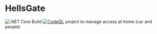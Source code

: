 # HellsGate 
![.NET Core Build](https://github.com/matteogarato/HellsGate/workflows/.NET%20Core/badge.svg)
[![CodeQL](https://github.com/matteogarato/HellsGate/actions/workflows/codeql-analysis.yml/badge.svg)](https://github.com/matteogarato/HellsGate/actions/workflows/codeql-analysis.yml)
project to manage access at home (car and people)
